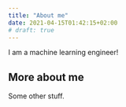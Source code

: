```yaml
---
title: "About me"
date: 2021-04-15T01:42:15+02:00
# draft: true
---
```


I am a machine learning engineer!

## More about me

Some other stuff.